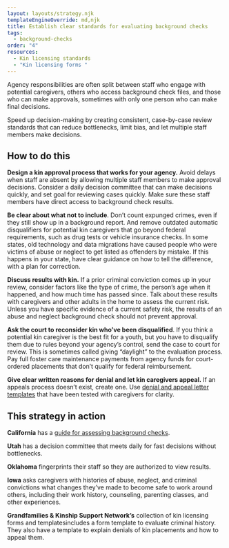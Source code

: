 ```yaml
---
layout: layouts/strategy.njk
templateEngineOverride: md,njk
title: Establish clear standards for evaluating background checks
tags:
  - background-checks
order: "4"
resources:
  - Kin licensing standards
  - "Kin licensing forms "
---
```

Agency responsibilities are often split between staff who engage with potential caregivers, others who access background check files, and those who can make approvals, sometimes with only one person who can make final decisions. 

Speed up decision-making by creating consistent, case-by-case review standards that can reduce bottlenecks, limit bias, and let multiple staff members make decisions.

## How to do this

**Design a kin approval process that works for your agency.** Avoid delays when staff are absent by allowing multiple staff members to make approval decisions. Consider a daily decision committee that can make decisions quickly, and set goal for reviewing cases quickly. Make sure these staff members have direct access to background check results.

**Be clear about what not to include**. Don’t count expunged crimes, even if they still show up in a background report. And remove outdated automatic disqualifiers for potential kin caregivers that go beyond federal requirements, such as drug tests or vehicle insurance checks. In some states, old technology and data migrations have caused people who were victims of abuse or neglect to get listed as offenders by mistake. If this happens in your state, have clear guidance on how to tell the difference, with a plan for correction.

**Discuss results with kin.** If a prior criminal conviction comes up in your review, consider factors like the type of crime, the person’s age when it happened, and how much time has passed since. Talk about these results with caregivers and other adults in the home to assess the current risk. Unless you have specific evidence of a current safety risk, the results of an abuse and neglect background check should not prevent approval.

**Ask the court to reconsider kin who’ve been disqualified**. If you think a potential kin caregiver is the best fit for a youth, but you have to disqualify them due to rules beyond your agency’s control, send the case to court for review. This is sometimes called giving “daylight” to the evaluation process. Pay full foster care maintenance payments from agency funds for court-ordered placements that don’t qualify for federal reimbursement.

**Give clear written reasons for denial and let kin caregivers appeal.** If an appeals process doesn’t exist, create one. Use [denial and appeal letter templates](https://www.grandfamilies.org/Resources/Kin-Specific-Licensing-Standards-Sample-Forms) that have been tested with caregivers for clarity.

## This strategy in action

**California** has a [guide for assessing background checks](https://www.cdss.ca.gov/Portals/9/CCR/RFA/RFA%20BAG.pdf). 

**Utah** has a decision committee that meets daily for fast decisions without bottlenecks.

**Oklahoma** fingerprints their staff so they are authorized to view results. 

**Iowa** asks caregivers with histories of abuse, neglect, and criminal convictions what changes they’ve made to become safe to work around others, including their work history, counseling, parenting classes, and other experiences. 

**Grandfamilies & Kinship Support Network’s** collection of kin licensing forms and templatesincludes a form template to evaluate criminal history. They also have a template to explain denials of kin placements and how to appeal them.
